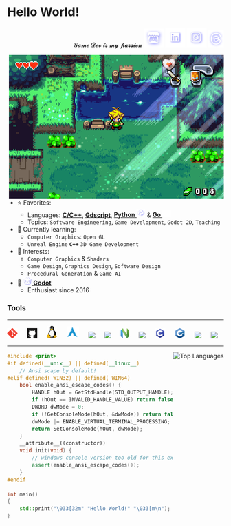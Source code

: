 # Hello World!

<div imgs align="right">

𝓖𝓪𝓶𝓮 𝓓𝓮𝓿 𝓲𝓼 𝓶𝔂 𝓹𝓪𝓼𝓼𝓲𝓸𝓷
[<img src="assets/icons/social_media/font-awesome/itch-io.png" width="46pt" />](https://gersonfedutra.itch.io/)
[<img src="assets/icons/social_media/font-awesome/linkedin.png" width="46pt" />](https://linkedin.com/in/gersonfedutra)
[<img src="assets/icons/social_media/font-awesome/instagram.png" width="46pt" />](https://instagram.com/gersonfedutra/)
[<img src="assets/icons/social_media/threads.png" width="36pt" />](https://www.threads.net/@gersonfedutra)

</div>

<!-- [<img src="assets/icons/FontAwesome/social_media/twitter.png" width="46pt" />](https://twitter.com/GersonFeDutra) -->

<div topics>

<img src="assets/lvl1_link.gif" align="right" >

- ⭐ Favorites:
    - Languages: **[C/C++](https://en.cppreference.com/w/cpp)**, **[Gdscript](https://docs.godotengine.org/en/latest/tutorials/scripting/gdscript/index.html)**, [**Python** <img src="assets/icons/techs/languages/python.png" width=20pt />](https://www.python.org/) & **[Go <img src="assets/icons/techs/languages/Go/Go-Logo_White.svg" width=20pt>](https://go.dev/)**
    - Topics: `Software Engineering`, `Game Development`, `Godot 2D`, `Teaching`
- 📖 Currently learning:
    - `Computer Graphics`: `Open GL`
    - `Unreal Engine` **`C++`** `3D Game Development`
    <!-- - `Automatae` & `Formal Languages` -->
    <!-- - Blender & Unreal Engine -->
    <!-- - Calculus & Statistics -->
    <!-- - Calculus & Physics -->
    <!-- - Typescript & Flutter -->
- 🧐 Interests:
    - `Computer Graphics` & `Shaders`
    - `Game Design`, `Graphics Design`, `Software Design`
    - `Procedural Generation` & `Game AI`
    <!-- - `Algorithms Design` -->
- 💙 [<img src="assets/icons/techs/Godot/godot.png" width=20pt> **Godot**](https://godotengine.org/)
    - Enthusiast since 2016

</div>


### Tools
---

<div id="tools">

[<img src="assets/icons/techs/Git/git.svg" width=24pt>](https://git-scm.com/) &emsp;
[<img src="https://raw.githubusercontent.com/edent/SuperTinyIcons/master/images/svg/github.svg" width=24pt/>](https://docs.github.com/) &emsp;
[<img src="https://raw.githubusercontent.com/garrett/Tux/main/tux.svg" width=24pt/>](https://www.linux.org/) &emsp;
[<img src="assets/icons/techs/Arch/arch-logo.png" width=29pt>](https://archlinux.org/) &emsp;
[<img src="https://raw.githubusercontent.com/odb/official-bash-logo/master/assets/Logos/Icons/SVG/16x16.svg" width=24pt/>](https://www.gnu.org/software/bash/) &emsp;
[<img src="https://www.vim.org/images/vim_small.gif" width=20pt/>](https://www.vim.org/) &emsp;
[<img src="assets/icons/techs/NeoVim/neovim-icon.svg" width=20pt>](https://neovim.io/) &emsp;
[<img src="https://upload.wikimedia.org/wikipedia/commons/9/9a/Visual_Studio_Code_1.35_icon.svg" width=24pt>](https://code.visualstudio.com/) &emsp;
[<img src="./assets/icons/techs/languages/C/c-programming.svg" width=24pt>](https://www.amazon.com/dp/0131103628) &emsp;
[<img src="./assets/icons/techs/languages/C/CPlusPlus.svg" width=24pt>](https://en.cppreference.com/w/cpp) &emsp;
[<img src="https://s3.dualstack.us-east-2.amazonaws.com/pythondotorg-assets/media/files/python-logo-only.svg" width=24pt>](https://www.python.org/) &emsp;
[<img src="https://upload.wikimedia.org/wikipedia/commons/3/34/Microsoft_Office_Excel_%282019%E2%80%93present%29.svg" width=24pt>](https://www.microsoft.com/pt-br/microsoft-365/excel) 
<!--<img src="https://upload.wikimedia.org/wikipedia/commons/thumb/d/d3/Toolbaricon_RegEx.svg/1920px-Toolbaricon_RegEx.svg.png" width=65pt>-->

</div>

---

<img src="https://github-readme-stats.vercel.app/api/top-langs/?username=GersonFeDutra&layout=compact&theme=synthwave&hide_border=true&langs_count=8&hide=jupyter%20notebook,html,cmake" align="right" alt="Top Languages" >

```Cpp
#include <print>
#if defined(__unix__) || defined(__linux__)
    // Ansi scape by default!
#elif defined(_WIN32) || defined(_WIN64)
    bool enable_ansi_escape_codes() {
        HANDLE hOut = GetStdHandle(STD_OUTPUT_HANDLE);
        if (hOut == INVALID_HANDLE_VALUE) return false;
        DWORD dwMode = 0;
        if (!GetConsoleMode(hOut, &dwMode)) return false;
        dwMode |= ENABLE_VIRTUAL_TERMINAL_PROCESSING;
        return SetConsoleMode(hOut, dwMode);
    }
    __attribute__((constructor))
    void init(void) {
        // windows console version too old for this example!
        assert(enable_ansi_escape_codes());
    }
#endif

int main()
{
    std::print("\033[32m" "Hello World!" "\033[m\n");
}
```
